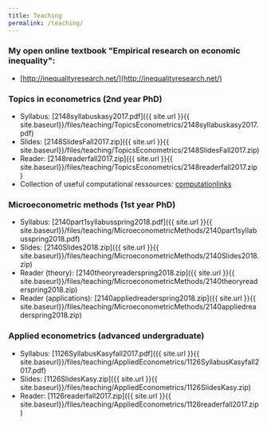 ```yaml
---
title: Teaching
permalink: /teaching/
---
```


### My open online textbook "Empirical research on economic inequality":
* [http://inequalityresearch.net/](http://inequalityresearch.net/) 


### Topics in econometrics (2nd year PhD)

* Syllabus: [2148syllabuskasy2017.pdf]({{ site.url }}{{ site.baseurl}}/files/teaching/TopicsEconometrics/2148syllabuskasy2017.pdf) 
* Slides: [2148SlidesFall2017.zip]({{ site.url }}{{ site.baseurl}}/files/teaching/TopicsEconometrics/2148SlidesFall2017.zip) 
* Reader: [2148readerfall2017.zip]({{ site.url }}{{ site.baseurl}}/files/teaching/TopicsEconometrics/2148readerfall2017.zip) 
* Collection of useful computational ressources: [computationlinks](/home/computationlinks/)

### Microeconometric methods (1st year PhD)
* Syllabus: [2140part1syllabusspring2018.pdf]({{ site.url }}{{ site.baseurl}}/files/teaching/MicroeconometricMethods/2140part1syllabusspring2018.pdf) 
* Slides: [2140Slides2018.zip]({{ site.url }}{{ site.baseurl}}/files/teaching/MicroeconometricMethods/2140Slides2018.zip) 
* Reader (theory): [2140theoryreaderspring2018.zip]({{ site.url }}{{ site.baseurl}}/files/teaching/MicroeconometricMethods/2140theoryreaderspring2018.zip) 
* Reader (applications): [2140appliedreaderspring2018.zip]({{ site.url }}{{ site.baseurl}}/files/teaching/MicroeconometricMethods/2140appliedreaderspring2018.zip) 

### Applied econometrics (advanced undergraduate)
* Syllabus: [1126SyllabusKasyfall2017.pdf]({{ site.url }}{{ site.baseurl}}/files/teaching/AppliedEconometrics/1126SyllabusKasyfall2017.pdf) 
* Slides: [1126SlidesKasy.zip]({{ site.url }}{{ site.baseurl}}/files/teaching/AppliedEconometrics/1126SlidesKasy.zip) 
* Reader: [1126readerfall2017.zip]({{ site.url }}{{ site.baseurl}}/files/teaching/AppliedEconometrics/1126readerfall2017.zip) 
